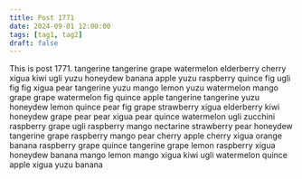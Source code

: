 ```yaml
---
title: Post 1771
date: 2024-09-01 12:00:00
tags: [tag1, tag2]
draft: false
---
```

This is post 1771.
tangerine
tangerine
grape
watermelon
elderberry
cherry
xigua
kiwi
ugli
yuzu
honeydew
banana
apple
yuzu
raspberry
quince
fig
ugli
fig
fig
xigua
pear
tangerine
yuzu
mango
lemon
yuzu
watermelon
mango
grape
grape
watermelon
fig
quince
apple
tangerine
tangerine
yuzu
honeydew
lemon
quince
pear
fig
grape
strawberry
xigua
elderberry
kiwi
honeydew
grape
pear
pear
xigua
pear
quince
watermelon
ugli
zucchini
raspberry
grape
ugli
raspberry
mango
nectarine
strawberry
pear
honeydew
tangerine
grape
raspberry
mango
pear
cherry
apple
cherry
xigua
orange
banana
raspberry
grape
quince
tangerine
grape
lemon
raspberry
xigua
honeydew
banana
mango
lemon
mango
xigua
kiwi
ugli
watermelon
quince
apple
xigua
yuzu
banana
